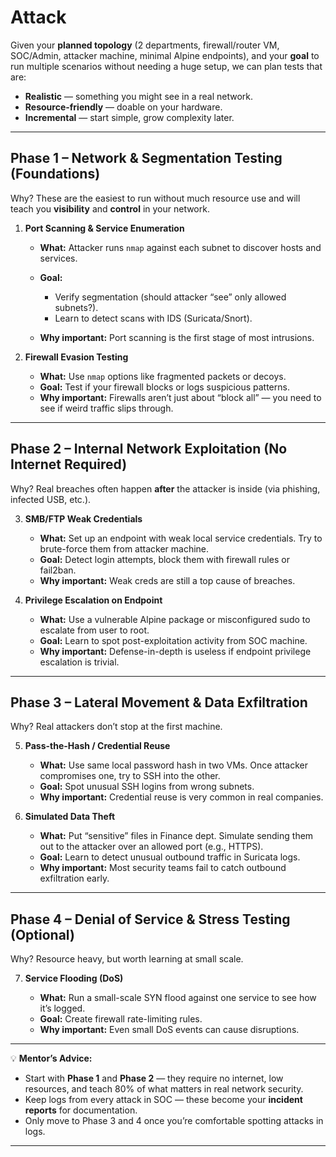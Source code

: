 # Attack

Given your **planned topology** (2 departments, firewall/router VM, SOC/Admin, attacker machine, minimal Alpine endpoints), and your **goal** to run multiple scenarios without needing a huge setup, we can plan tests that are:

* **Realistic** — something you might see in a real network.
* **Resource-friendly** — doable on your hardware.
* **Incremental** — start simple, grow complexity later.

---

## **Phase 1 – Network & Segmentation Testing (Foundations)**

Why? These are the easiest to run without much resource use and will teach you **visibility** and **control** in your network.

1. **Port Scanning & Service Enumeration**

   * **What:** Attacker runs `nmap` against each subnet to discover hosts and services.
   * **Goal:**

     * Verify segmentation (should attacker “see” only allowed subnets?).
     * Learn to detect scans with IDS (Suricata/Snort).
   * **Why important:** Port scanning is the first stage of most intrusions.

2. **Firewall Evasion Testing**

   * **What:** Use `nmap` options like fragmented packets or decoys.
   * **Goal:** Test if your firewall blocks or logs suspicious patterns.
   * **Why important:** Firewalls aren’t just about “block all” — you need to see if weird traffic slips through.

---

## **Phase 2 – Internal Network Exploitation (No Internet Required)**

Why? Real breaches often happen **after** the attacker is inside (via phishing, infected USB, etc.).

3. **SMB/FTP Weak Credentials**

   * **What:** Set up an endpoint with weak local service credentials. Try to brute-force them from attacker machine.
   * **Goal:** Detect login attempts, block them with firewall rules or fail2ban.
   * **Why important:** Weak creds are still a top cause of breaches.

4. **Privilege Escalation on Endpoint**

   * **What:** Use a vulnerable Alpine package or misconfigured sudo to escalate from user to root.
   * **Goal:** Learn to spot post-exploitation activity from SOC machine.
   * **Why important:** Defense-in-depth is useless if endpoint privilege escalation is trivial.

---

## **Phase 3 – Lateral Movement & Data Exfiltration**

Why? Real attackers don’t stop at the first machine.

5. **Pass-the-Hash / Credential Reuse**

   * **What:** Use same local password hash in two VMs. Once attacker compromises one, try to SSH into the other.
   * **Goal:** Spot unusual SSH logins from wrong subnets.
   * **Why important:** Credential reuse is very common in real companies.

6. **Simulated Data Theft**

   * **What:** Put “sensitive” files in Finance dept. Simulate sending them out to the attacker over an allowed port (e.g., HTTPS).
   * **Goal:** Learn to detect unusual outbound traffic in Suricata logs.
   * **Why important:** Most security teams fail to catch outbound exfiltration early.

---

## **Phase 4 – Denial of Service & Stress Testing (Optional)**

Why? Resource heavy, but worth learning at small scale.

7. **Service Flooding (DoS)**

   * **What:** Run a small-scale SYN flood against one service to see how it’s logged.
   * **Goal:** Create firewall rate-limiting rules.
   * **Why important:** Even small DoS events can cause disruptions.

---

💡 **Mentor’s Advice:**

* Start with **Phase 1** and **Phase 2** — they require no internet, low resources, and teach 80% of what matters in real network security.
* Keep logs from every attack in SOC — these become your **incident reports** for documentation.
* Only move to Phase 3 and 4 once you’re comfortable spotting attacks in logs.

---
